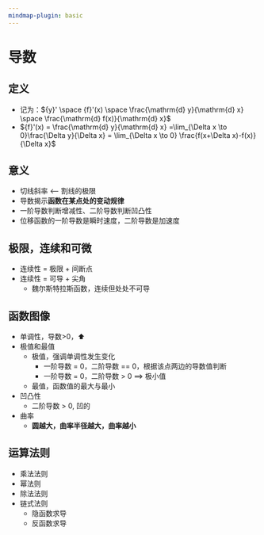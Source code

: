 ```yaml
---
mindmap-plugin: basic
---
```


# 导数

## 定义
- 记为：${y}' \space {f}'(x) \space \frac{\mathrm{d} y}{\mathrm{d} x} \space \frac{\mathrm{d} f(x)}{\mathrm{d} x}$
- ${f}'(x) = \frac{\mathrm{d} y}{\mathrm{d} x} =\lim_{\Delta x \to 0}\frac{\Delta y}{\Delta x} = \lim_{\Delta x \to 0} \frac{f(x+\Delta x)-f(x)}{\Delta x}$

## 意义
- 切线斜率 <-- 割线的极限
- 导数揭示**函数在某点处的变动规律**
- 一阶导数判断增减性、二阶导数判断凹凸性
- 位移函数的一阶导数是瞬时速度，二阶导数是加速度

## 极限，连续和可微
- 连续性 = 极限 + 间断点
- 连续性 = 可导 + 尖角
	- 魏尔斯特拉斯函数，连续但处处不可导

## 函数图像
- 单调性，导数>0，⬆
- 极值和最值
	- 极值，强调单调性发生变化
		- 一阶导数 = 0，二阶导数 == 0，根据该点两边的导数值判断
		- 一阶导数 = 0，二阶导数 > 0 ==> 极小值
	- 最值，函数值的最大与最小
- 凹凸性
	- 二阶导数 > 0, 凹的
- 曲率
	- **圆越大，曲率半径越大，曲率越小**

## 运算法则
- 乘法法则
- 幂法则
- 除法法则
- 链式法则
	- 隐函数求导
	- 反函数求导